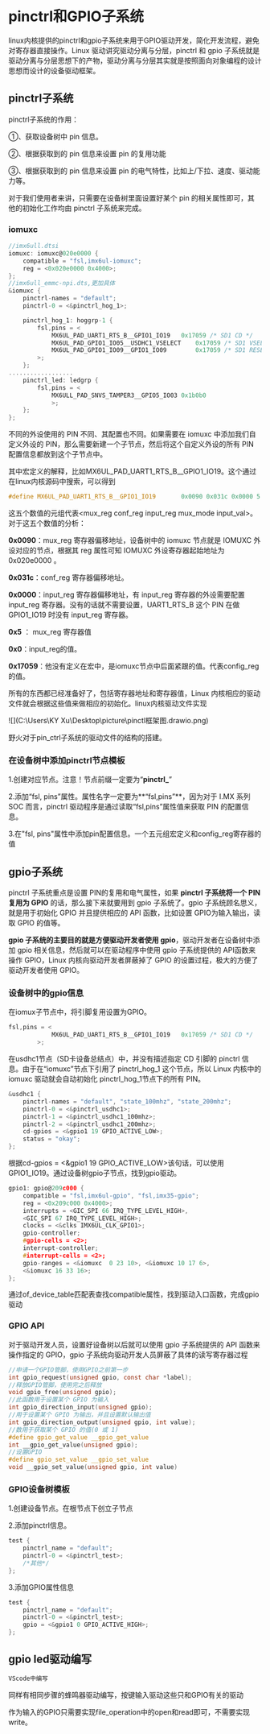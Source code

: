 # pinctrl和GPIO子系统

linux内核提供的pinctrl和gpio子系统来用于GPIO驱动开发，简化开发流程，避免对寄存器直接操作。Linux 驱动讲究驱动分离与分层，pinctrl 和 gpio 子系统就是驱动分离与分层思想下的产物，驱动分离与分层其实就是按照面向对象编程的设计思想而设计的设备驱动框架。

## pinctrl子系统

pinctrl子系统的作用：

①、获取设备树中 pin 信息。

②、根据获取到的 pin 信息来设置 pin 的复用功能

③、根据获取到的 pin 信息来设置 pin 的电气特性，比如上/下拉、速度、驱动能力等。

对于我们使用者来讲，只需要在设备树里面设置好某个 pin 的相关属性即可，其他的初始化工作均由 pinctrl 子系统来完成。

### iomuxc

``` c
//imx6ull.dtsi
iomuxc: iomuxc@020e0000 {
	compatible = "fsl,imx6ul-iomuxc";
	reg = <0x020e0000 0x4000>;
};
//imx6ull_emmc-npi.dts,更加具体
&iomuxc {
	pinctrl-names = "default";
	pinctrl-0 = <&pinctrl_hog_1>;

	pinctrl_hog_1: hoggrp-1 {
		fsl,pins = <
			MX6UL_PAD_UART1_RTS_B__GPIO1_IO19	0x17059 /* SD1 CD */
			MX6UL_PAD_GPIO1_IO05__USDHC1_VSELECT	0x17059 /* SD1 VSELECT */
			MX6UL_PAD_GPIO1_IO09__GPIO1_IO09        0x17059 /* SD1 RESET */
		>;
	};
..................
    pinctrl_led: ledgrp {
        fsl,pins = <
            MX6ULL_PAD_SNVS_TAMPER3__GPIO5_IO03 0x1b0b0
            >;
    };
};

```

不同的外设使用的 PIN 不同、其配置也不同。如果需要在 iomuxc 中添加我们自定义外设的 PIN，那么需要新建一个子节点，然后将这个自定义外设的所有 PIN 配置信息都放到这个子节点中。

其中宏定义的解释，比如MX6UL_PAD_UART1_RTS_B__GPIO1_IO19。这个通过在linux内核源码中搜索，可以得到

``` c
#define MX6UL_PAD_UART1_RTS_B__GPIO1_IO19		0x0090 0x031c 0x0000 5 0
```

这五个数值的元组代表<mux_reg  conf_reg  input_reg  mux_mode  input_val>。对于这五个数值的分析：

**0x0090**：mux_reg 寄存器偏移地址，设备树中的 iomuxc 节点就是 IOMUXC 外设对应的节点，根据其 reg 属性可知 IOMUXC 外设寄存器起始地址为 0x020e0000 。

**0x031c**：conf_reg 寄存器偏移地址。

**0x0000**：input_reg 寄存器偏移地址，有 input_reg 寄存器的外设需要配置 input_reg 寄存器。没有的话就不需要设置，UART1_RTS_B 这个 PIN 在做GPIO1_IO19 时没有 input_reg 寄存器。

**0x5** ： mux_reg 寄存器值

**0x0**：input_reg的值。

**0x17059**：他没有定义在宏中，是iomuxc节点中后面紧跟的值。代表config_reg的值。

所有的东西都已经准备好了，包括寄存器地址和寄存器值，Linux 内核相应的驱动文件就会根据这些值来做相应的初始化。linux内核驱动文件实现

![](C:\Users\KY Xu\Desktop\picture\pinctl框架图.drawio.png)

野火对于pin_ctrl子系统的驱动文件的结构的搭建。

### 在设备树中添加pinctrl节点模板

1.创建对应节点。注意！节点前缀一定要为“**pinctrl_**”

2.添加“fsl, pins”属性。属性名字一定要为**“fsl,pins”**，因为对于 I.MX 系列 SOC 而言，pinctrl 驱动程序是通过读取“fsl,pins”属性值来获取 PIN 的配置信息。

3.在"fsl, pins"属性中添加pin配置信息。一个五元组宏定义和config_reg寄存器的值



## gpio子系统

pinctrl 子系统重点是设置 PIN的复用和电气属性，如果 **pinctrl 子系统将一个 PIN 复用为 GPIO** 的话，那么接下来就要用到 gpio 子系统了。gpio 子系统顾名思义，就是用于初始化 GPIO 并且提供相应的 API 函数，比如设置 GPIO为输入输出，读取 GPIO 的值等。

**gpio 子系统的主要目的就是方便驱动开发者使用 gpio**，驱动开发者在设备树中添加 gpio 相关信息，然后就可以在驱动程序中使用 gpio 子系统提供的 API函数来操作 GPIO，Linux 内核向驱动开发者屏蔽掉了 GPIO 的设置过程，极大的方便了驱动开发者使用 GPIO。 

### 设备树中的gpio信息

在iomux子节点中，将引脚复用设置为GPIO。

``` c
fsl,pins = <
			MX6UL_PAD_UART1_RTS_B__GPIO1_IO19	0x17059 /* SD1 CD */
		>;
```

在usdhc1节点（SD卡设备总结点）中，并没有描述指定 CD 引脚的 pinctrl 信息。由于在“iomuxc”节点下引用了 pinctrl_hog_1 这个节点，所以 Linux 内核中的 iomuxc 驱动就会自动初始化 pinctrl_hog_1节点下的所有 PIN。

``` c
&usdhc1 {
	pinctrl-names = "default", "state_100mhz", "state_200mhz";
	pinctrl-0 = <&pinctrl_usdhc1>;
	pinctrl-1 = <&pinctrl_usdhc1_100mhz>;
	pinctrl-2 = <&pinctrl_usdhc1_200mhz>;
	cd-gpios = <&gpio1 19 GPIO_ACTIVE_LOW>;
	status = "okay";
};
```

根据cd-gpios = <&gpio1 19 GPIO_ACTIVE_LOW>该句话，可以使用GPIO1_IO19。通过设备树gpio子节点，找到gpio驱动。

``` c
gpio1: gpio@209c000 {
    compatible = "fsl,imx6ul-gpio", "fsl,imx35-gpio";
    reg = <0x209c000 0x4000>;
    interrupts = <GIC_SPI 66 IRQ_TYPE_LEVEL_HIGH>,
    <GIC_SPI 67 IRQ_TYPE_LEVEL_HIGH>;
    clocks = <&clks IMX6UL_CLK_GPIO1>;
    gpio-controller;
    #gpio-cells = <2>;
    interrupt-controller;
    #interrupt-cells = <2>;
    gpio-ranges = <&iomuxc  0 23 10>, <&iomuxc 10 17 6>,
    <&iomuxc 16 33 16>;
};
```

通过of_device_table匹配表查找compatible属性，找到驱动入口函数，完成gpio驱动

### GPIO API

对于驱动开发人员，设置好设备树以后就可以使用 gpio 子系统提供的 API 函数来操作指定的 GPIO，gpio 子系统向驱动开发人员屏蔽了具体的读写寄存器过程

``` c
//申请一个GPIO管脚，使用GPIO之前第一步
int gpio_request(unsigned gpio, const char *label);
//释放GPIO管脚，使用完之后释放
void gpio_free(unsigned gpio);
//此函数用于设置某个 GPIO 为输入
int gpio_direction_input(unsigned gpio);
//用于设置某个 GPIO 为输出，并且设置默认输出值
int gpio_direction_output(unsigned gpio, int value);
//数用于获取某个 GPIO 的值(0 或 1)
#define gpio_get_value __gpio_get_value
int __gpio_get_value(unsigned gpio);
//设置GPIO
#define gpio_set_value __gpio_set_value
void __gpio_set_value(unsigned gpio, int value)
```

### GPIO设备树模板

1.创建设备节点。在根节点下创立子节点

2.添加pinctrl信息。

``` c
test {
  	pinctrl_name = "default";
    pinctrl-0 = <&pinctrl_test>;
    /*其他*/
};
```

3.添加GPIO属性信息

``` c
test {
  	pinctrl_name = "default";
    pinctrl-0 = <&pinctrl_test>;
    gpio = <&gpio1 0 GPIO_ACTIVE_HIGH>;
};
```

## gpio led驱动编写

``` C
VScode中编写
```

同样有相同步骤的蜂鸣器驱动编写，按键输入驱动这些只和GPIO有关的驱动

作为输入的GPIO只需要实现file_operation中的open和read即可，不需要实现write。
